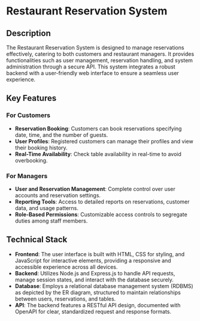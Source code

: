 # Restaurant Reservation System

## Description
The Restaurant Reservation System is designed to manage reservations effectively, catering to both customers and restaurant managers. It provides functionalities such as user management, reservation handling, and system administration through a secure API. This system integrates a robust backend with a user-friendly web interface to ensure a seamless user experience.

## Key Features

### For Customers
- **Reservation Booking**: Customers can book reservations specifying date, time, and the number of guests.
- **User Profiles**: Registered customers can manage their profiles and view their booking history.
- **Real-Time Availability**: Check table availability in real-time to avoid overbooking.

### For Managers
- **User and Reservation Management**: Complete control over user accounts and reservation settings.
- **Reporting Tools**: Access to detailed reports on reservations, customer data, and usage patterns.
- **Role-Based Permissions**: Customizable access controls to segregate duties among staff members.

## Technical Stack
- **Frontend**: The user interface is built with HTML, CSS for styling, and JavaScript for interactive elements, providing a responsive and accessible experience across all devices.
- **Backend**: Utilizes Node.js and Express.js to handle API requests, manage session states, and interact with the database securely.
- **Database**: Employs a relational database management system (RDBMS) as depicted by the ER diagram, structured to maintain relationships between users, reservations, and tables.
- **API**: The backend features a RESTful API design, documented with OpenAPI for clear, standardized request and response formats.

